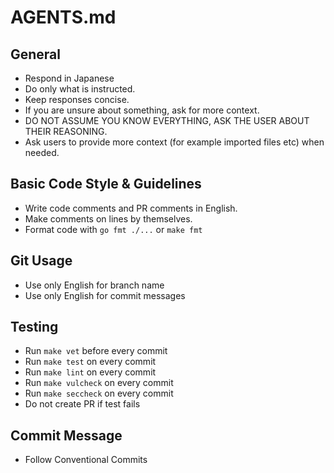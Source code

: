 # AGENTS.md

## General
- Respond in Japanese
- Do only what is instructed.
- Keep responses concise.
- If you are unsure about something, ask for more context.
- DO NOT ASSUME YOU KNOW EVERYTHING, ASK THE USER ABOUT THEIR REASONING.
- Ask users to provide more context (for example imported files etc) when needed.

## Basic Code Style & Guidelines
- Write code comments and PR comments in English.
- Make comments on lines by themselves.
- Format code with `go fmt ./...` or `make fmt`

## Git Usage
- Use only English for branch name
- Use only English for commit messages

## Testing
- Run `make vet` before every commit
- Run `make test` on every commit
- Run `make lint` on every commit
- Run `make vulcheck` on every commit
- Run `make seccheck` on every commit
- Do not create PR if test fails

## Commit Message
- Follow Conventional Commits
